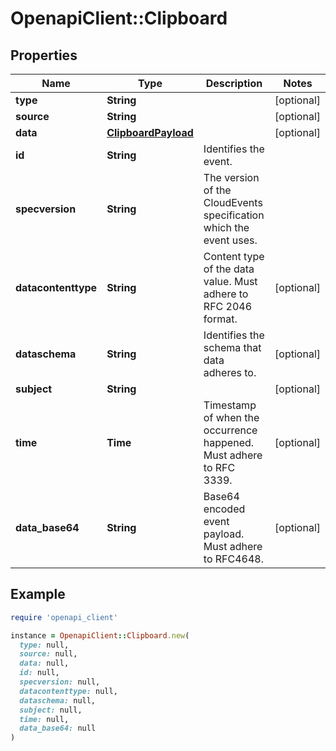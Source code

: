 # OpenapiClient::Clipboard

## Properties

| Name | Type | Description | Notes |
| ---- | ---- | ----------- | ----- |
| **type** | **String** |  | [optional] |
| **source** | **String** |  | [optional] |
| **data** | [**ClipboardPayload**](ClipboardPayload.md) |  | [optional] |
| **id** | **String** | Identifies the event. |  |
| **specversion** | **String** | The version of the CloudEvents specification which the event uses. |  |
| **datacontenttype** | **String** | Content type of the data value. Must adhere to RFC 2046 format. | [optional] |
| **dataschema** | **String** | Identifies the schema that data adheres to. | [optional] |
| **subject** | **String** |  | [optional] |
| **time** | **Time** | Timestamp of when the occurrence happened. Must adhere to RFC 3339. | [optional] |
| **data_base64** | **String** | Base64 encoded event payload. Must adhere to RFC4648. | [optional] |

## Example

```ruby
require 'openapi_client'

instance = OpenapiClient::Clipboard.new(
  type: null,
  source: null,
  data: null,
  id: null,
  specversion: null,
  datacontenttype: null,
  dataschema: null,
  subject: null,
  time: null,
  data_base64: null
)
```

